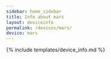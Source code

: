 ```yaml
---
sidebar: home_sidebar
title: Info about mars
layout: deviceinfo
permalink: /devices/mars/
device: mars
---
```

{% include templates/device_info.md %}
